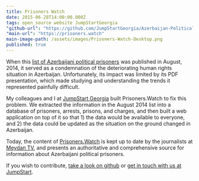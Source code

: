 ```yaml
---
title: Prisoners Watch
date: 2015-06-28T14:00:00.000Z
tags: open_source website JumpStartGeorgia
"github-url": "https://github.com/JumpStartGeorgia/Azerbaijan-Political-Prisoners"
"main-url": "https://prisoners.watch"
main-image-path: /assets/images/Prisoners-Watch-Desktop.png
published: true
---
```


When this [list of Azerbaijani political prisoners][prisoners-list-aug2014] was published in August, 2014, it served as a condemnation of the deteriorating human rights situation in Azerbaijan. Unfortunately, its impact was limited by its PDF presentation, which made studying and understanding the trends it represented painfully difficult.

My colleagues and I at [JumpStart Georgia][jumpstart-url] built Prisoners.Watch to fix this problem. We extracted the information in the August 2014 list into a database of prisoners, arrests, prisons, and charges, and then built a web application on top of it so that 1) the data would be available to everyone, and 2) the data could be updated as the situation on the ground changed in Azerbaijan.

Today, the content of [Prisoners.Watch]({{page.main-url}}) is kept up to date by the journalists at [Meydan TV][meydan-tv-url], and presents an authoritative and comprehensive source for information about Azerbaijani political prisoners.

If you wish to contribute, [take a look on github]({{page.github-url}}) or [get in touch with us at JumpStart][jumpstart-contact-url].

[jumpstart-url]: http://jumpstart.ge
[jumpstart-contact-url]: http://jumpstart.ge/en/contact-us
[meydan-tv-url]: https://www.meydan.tv/
[prisoners-list-aug2014]: http://www.esiweb.org/pdf/THE%20LIST%20-%2098%20political%20prisoners%20in%20Azerbaijan%20-%20August%202014.pdf
